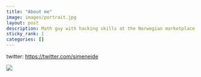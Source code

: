 ```yaml
---
title: "About me"
image: images/portrait.jpg
layout: post
description: Math guy with hacking skills at the Norwegian marketplace FINN.no and at the machine learning startup Arctic Datalab.  I am also doing an industrial phd in statistics at University of Oslo where I focus on personalization, bayesian statistics and bandits. Working on personalization systems and other machine learning tasks using behaviour, image and text.  Background from mathematics, statistics and financial modeling.
sticky_rank: 1
categories: []
---
```


twitter: https://twitter.com/simeneide

![]({{site.baseurl}}/images/portrait.jpg)
